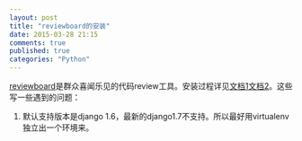 ```yaml
---
layout: post
title: "reviewboard的安装"
date: 2015-03-28 21:15
comments: true
published: true
categories: "Python"
---
```

  
  [reviewboard][1]是群众喜闻乐见的代码review工具。安装过程详见[文档1][2][文档2][3]。这些写一些遇到的问题：

1. 默认支持版本是django 1.6，最新的django1.7不支持。所以最好用virtualenv独立出一个环境来。

 












[1]: https://www.reviewboard.org   "Review Board"
[2]: https://www.reviewboard.org/docs/manual/2.5/admin/installation/creating-sites/
[3]: https://www.reviewboard.org/docs/manual/2.5/admin/installation/linux/